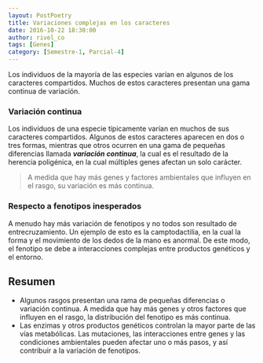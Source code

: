 ```yaml
---
layout: PostPoetry
title: Variaciones complejas en los caracteres
date: 2016-10-22 18:30:00
author: rivel_co
tags: [Genes]
category: [Semestre-1, Parcial-4]
---
```


Los individuos de la mayoría de las especies varían en algunos de los caracteres compartidos. Muchos de estos caracteres presentan una gama continua de variación.

###  Variación continua

Los individuos de una especie típicamente varían en muchos de sus caracteres compartidos. Algunos de estos caracteres aparecen en dos o tres formas, mientras que otros ocurren en una gama de pequeñas diferencias llamada ***variación continua***, la cual es el resultado de la herencia poligénica, en la cual múltiples genes afectan un solo carácter. 

> A medida que hay más genes y factores ambientales que influyen en el rasgo, su variación es más continua.

### Respecto a fenotipos inesperados

A menudo hay más variación de fenotipos y no todos son resultado de entrecruzamiento. Un ejemplo de esto es la camptodactilia, en la cual la forma y el movimiento de los dedos de la mano es anormal. De este modo, el fenotipo se debe a interacciones complejas entre productos genéticos y el entorno.

## Resumen

- Algunos rasgos presentan una rama de pequeñas diferencias o variación continua. A medida que hay más genes y otros factores que influyen en el rasgo, la distribución del fenotipo es más continua.
- Las enzimas y otros productos genéticos controlan la mayor parte de las vías metabólicas. Las mutaciones, las interacciones entre genes y las condiciones ambientales pueden afectar uno o más pasos, y así contribuir a la variación de fenotipos.